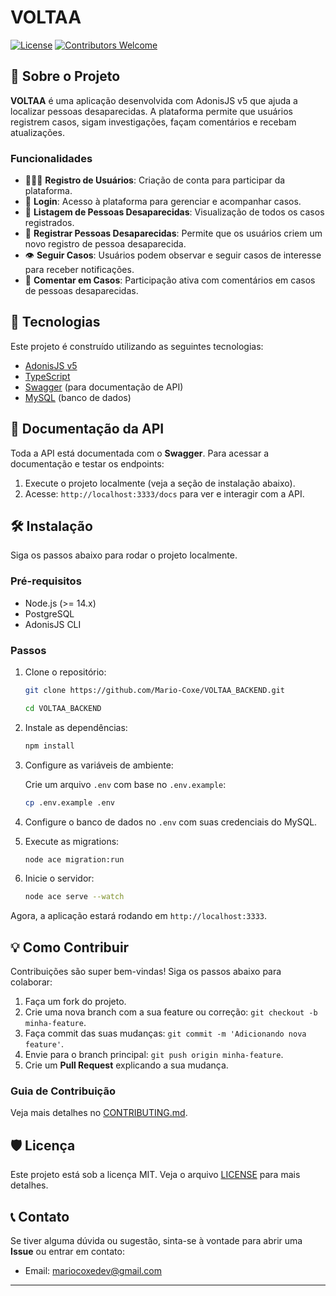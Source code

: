 # VOLTAA

[![License](https://img.shields.io/badge/license-MIT-green)](LICENSE)
[![Contributors Welcome](https://img.shields.io/badge/contributors-welcome-brightgreen)](CONTRIBUTING.md)

## 📝 Sobre o Projeto

**VOLTAA** é uma aplicação desenvolvida com AdonisJS v5 que ajuda a localizar pessoas desaparecidas. A plataforma permite que usuários registrem casos, sigam investigações, façam comentários e recebam atualizações.

### Funcionalidades

- 🧑‍🤝‍🧑 **Registro de Usuários**: Criação de conta para participar da plataforma.
- 🔐 **Login**: Acesso à plataforma para gerenciar e acompanhar casos.
- 📃 **Listagem de Pessoas Desaparecidas**: Visualização de todos os casos registrados.
- 📝 **Registrar Pessoas Desaparecidas**: Permite que os usuários criem um novo registro de pessoa desaparecida.
- 👁️ **Seguir Casos**: Usuários podem observar e seguir casos de interesse para receber notificações.
- 💬 **Comentar em Casos**: Participação ativa com comentários em casos de pessoas desaparecidas.

## 🚀 Tecnologias

Este projeto é construído utilizando as seguintes tecnologias:

- [AdonisJS v5](https://adonisjs.com/)
- [TypeScript](https://www.typescriptlang.org/)
- [Swagger](https://swagger.io/) (para documentação de API)
- [MySQL](https://www.mysql.com/) (banco de dados)

## 📄 Documentação da API

Toda a API está documentada com o **Swagger**. Para acessar a documentação e testar os endpoints:

1. Execute o projeto localmente (veja a seção de instalação abaixo).
2. Acesse: `http://localhost:3333/docs` para ver e interagir com a API.

## 🛠️ Instalação

Siga os passos abaixo para rodar o projeto localmente.

### Pré-requisitos

- Node.js (>= 14.x)
- PostgreSQL
- AdonisJS CLI

### Passos

1. Clone o repositório:

   ```bash
   git clone https://github.com/Mario-Coxe/VOLTAA_BACKEND.git
   ```
   
   ```bash
   cd VOLTAA_BACKEND
   ```

1. Instale as dependências:

   ```bash
   npm install
   ```

2. Configure as variáveis de ambiente:

   Crie um arquivo `.env` com base no `.env.example`:

   ```bash
   cp .env.example .env
   ```

3. Configure o banco de dados no `.env` com suas credenciais do MySQL.

4. Execute as migrations:

   ```bash
   node ace migration:run
   ```

5. Inicie o servidor:

   ```bash
   node ace serve --watch
   ```

Agora, a aplicação estará rodando em `http://localhost:3333`.

## 💡 Como Contribuir

Contribuições são super bem-vindas! Siga os passos abaixo para colaborar:

1. Faça um fork do projeto.
2. Crie uma nova branch com a sua feature ou correção: `git checkout -b minha-feature`.
3. Faça commit das suas mudanças: `git commit -m 'Adicionando nova feature'`.
4. Envie para o branch principal: `git push origin minha-feature`.
5. Crie um **Pull Request** explicando a sua mudança.

### Guia de Contribuição

Veja mais detalhes no [CONTRIBUTING.md](CONTRIBUTING.md).

## 🛡️ Licença

Este projeto está sob a licença MIT. Veja o arquivo [LICENSE](LICENSE) para mais detalhes.

## 📞 Contato

Se tiver alguma dúvida ou sugestão, sinta-se à vontade para abrir uma **Issue** ou entrar em contato:

- Email: [mariocoxedev@gmail.com](mailto:mariocoxedev@gmail.com)
---


